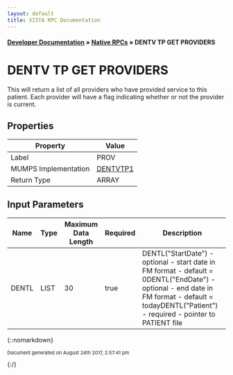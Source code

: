 ```yaml
---
layout: default
title: VISTA RPC Documentation
---
```


#### [Developer Documentation](../index) &#187; [Native RPCs](TableOfContents) &#187; DENTV TP GET PROVIDERS<br/>
# DENTV TP GET PROVIDERS

This will return a list of all providers who have provided service to this patient.  Each provider will have a flag indicating whether or not the provider is current.

## Properties

Property | Value
--- | ---
Label | PROV
MUMPS Implementation | [DENTVTP1](http://code.osehra.org/dox/Routine_DENTVTP1_source.html)
Return Type | ARRAY


## Input Parameters

Name | Type | Maximum Data Length | Required | Description
--- | --- | --- | --- | ---
DENTL | LIST | 30 | true | DENTL(&quot;StartDate&quot;) - optional - start date in FM format - default &#x3D; 0DENTL(&quot;EndDate&quot;)   - optional - end date in FM format  - default &#x3D; todayDENTL(&quot;Patient&quot;)   - required - pointer to PATIENT file



{::nomarkdown} <br/><p style="font-size: 11px">Document generated on August 24th 2017, 2:57:41 pm</p>{:/}